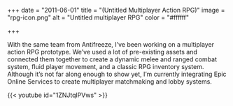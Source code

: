 +++
date = "2011-06-01"
title = "(Untitled Multiplayer Action RPG)"
image = "rpg-icon.png"
alt = "Untitled multiplayer RPG"
color = "#ffffff"

+++

<!-- linkCode = "https://github.com/tomanistor/tomanistor.com" -->

With the same team from Antifreeze, I’ve been working on a multiplayer action RPG prototype. We’ve used a lot of pre-existing assets and connected them together to create a dynamic melee and ranged combat system, fluid player movement, and a classic RPG inventory system. Although it’s not far along enough to show yet, I’m currently integrating Epic Online Services to create multiplayer matchmaking and lobby systems.

{{< youtube id="1ZNJtqlPVws" >}}

